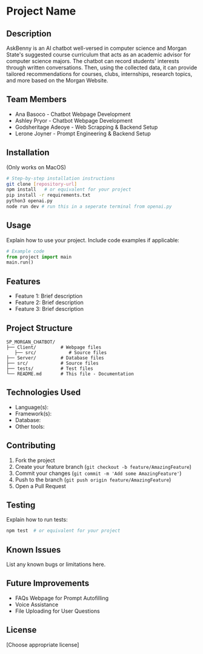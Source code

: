 # Project Name

## Description
AskBenny is an AI chatbot well-versed in computer science and Morgan State's suggested course curriculum that acts as an academic advisor for computer science majors. The chatbot can record students' interests through written conversations. Then, using the collected data, it can provide tailored recommendations for courses, clubs, internships, research topics, and more based on the Morgan Website.

## Team Members
- Ana Basoco - Chatbot Webpage Development
- Ashley Pryor - Chatbot Webpage Development
- Godsheritage Adeoye - Web Scrapping & Backend Setup
- Lerone Joyner - Prompt Engineering & Backend Setup

## Installation
(Only works on MacOS)
```bash
# Step-by-step installation instructions
git clone [repository-url]
npm install   # or equivalent for your project
pip install -r requirements.txt
python3 openai.py
node run dev # run this in a seperate terminal from openai.py
```

## Usage
Explain how to use your project. Include code examples if applicable:
```python
# Example code
from project import main
main.run()
```

## Features
- Feature 1: Brief description
- Feature 2: Brief description
- Feature 3: Brief description

## Project Structure
```
SP_MORGAN_CHATBOT/
├── Client/         # Webpage files
   ├── src/            # Source files
├── Server/         # Database files
├── src/            # Source files
├── tests/          # Test files
└── README.md       # This file - Documentation
```

## Technologies Used
- Language(s):
- Framework(s):
- Database:
- Other tools:

## Contributing
1. Fork the project
2. Create your feature branch (`git checkout -b feature/AmazingFeature`)
3. Commit your changes (`git commit -m 'Add some AmazingFeature'`)
4. Push to the branch (`git push origin feature/AmazingFeature`)
5. Open a Pull Request

## Testing
Explain how to run tests:
```bash
npm test  # or equivalent for your project
```

## Known Issues
List any known bugs or limitations here.

## Future Improvements
- FAQs Webpage for Prompt Autofilling
- Voice Assistance
- File Uploading for User Questions

## License
[Choose appropriate license]
